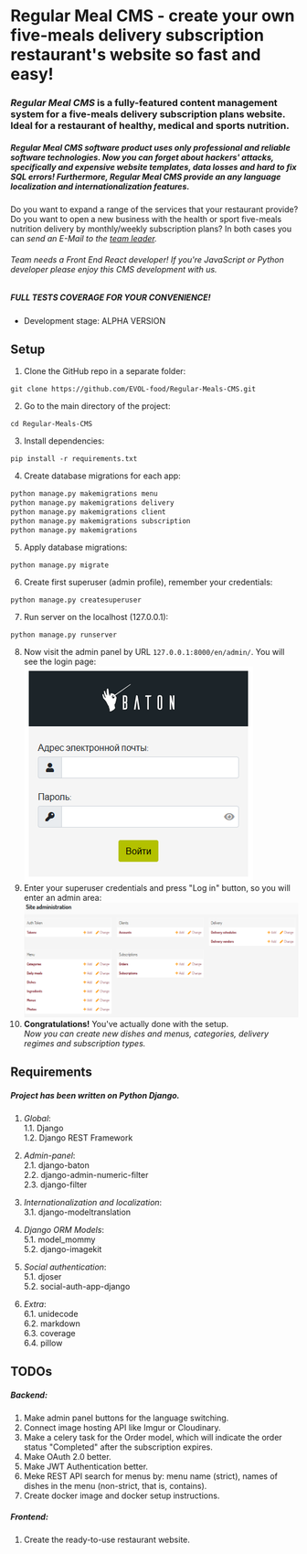 # Regular Meal CMS - create your own five-meals delivery subscription restaurant's website so fast and easy!
### *Regular Meal CMS* is a fully-featured content management system for a five-meals delivery subscription plans website. Ideal for a restaurant of healthy, medical and sports nutrition.
##### *Regular Meal CMS* software product uses only professional and reliable software technologies. Now you can forget about hackers' attacks, specifically and expensive website templates, data losses and hard to fix SQL errors! Furthermore, Regular Meal CMS provide an any language localization and internationalization features.
Do you want to expand a range of the services that your restaurant provide? Do you want to open a new business with the health or sport five-meals nutrition delivery by monthly/weekly subscription plans? In both cases you can *send an E-Mail to the [team leader](https://github.com/imgVOID).*
###### *Team needs a Front End React developer! If you're JavaScript or Python developer please enjoy this CMS development with us.*  
##### FULL TESTS COVERAGE FOR YOUR CONVENIENCE!
* Development stage: ALPHA VERSION

## Setup
1. Clone the GitHub repo in a separate folder:
```
git clone https://github.com/EVOL-food/Regular-Meals-CMS.git
```
2. Go to the main directory of the project:
```
cd Regular-Meals-CMS
```
3. Install dependencies:
```
pip install -r requirements.txt
```
4. Create database migrations for each app:
```
python manage.py makemigrations menu
python manage.py makemigrations delivery
python manage.py makemigrations client
python manage.py makemigrations subscription
python manage.py makemigrations
```
5. Apply database migrations:
```
python manage.py migrate
```
6. Create first superuser (admin profile), remember your credentials:
```
python manage.py createsuperuser
```
7. Run server on the localhost (127.0.0.1):
```
python manage.py runserver
```
8. Now visit the admin panel by URL `127.0.0.1:8000/en/admin/`. You will see the login page:
   ![Admin panel login page](docs/images/admin_login_page.png)
9. Enter your superuser credentials and press "Log in" button, so you will enter an admin area:
   ![Admin panel main page](docs/images/admin_page.png)
10. **Congratulations!** You've actually done with the setup.  
*Now you can create new dishes and menus, categories, delivery regimes and subscription types.*

## Requirements
##### Project has been written on Python Django.
1. *Global*:  
  1.1. Django  
  1.2. Django REST Framework  

2. *Admin-panel*:  
  2.1. django-baton  
  2.2. django-admin-numeric-filter  
  2.3. django-filter  

3. *Internationalization and localization*:  
  3.1. django-modeltranslation  

4. *Django ORM Models*:  
  5.1. model_mommy  
  5.2. django-imagekit  

5. *Social authentication*:  
  5.1. djoser  
  5.2. social-auth-app-django  

6. *Extra*:  
  6.1. unidecode  
  6.2. markdown  
  6.3. coverage  
  6.4. pillow  

## TODOs
##### Backend:   
1. Make admin panel buttons for the language switching.
2. Connect image hosting API like Imgur or Cloudinary.
3. Make a celery task for the Order model, which will indicate the order status "Completed" after the subscription expires.
4. Make OAuth 2.0 better.
5. Make JWT Authentication better.
6. Meke REST API search for menus by: menu name (strict), names of dishes in the menu (non-strict, that is, contains).
7. Create docker image and docker setup instructions.
##### Frontend:   
1. Create the ready-to-use restaurant website.
